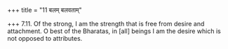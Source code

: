 +++
title = "11 बलम् बलवताम्"

+++
7.11. Of the strong, I am the strength that is free from desire and
attachment. O best of the Bharatas, in \[all\] beings I am the desire
which is not opposed to attributes.
